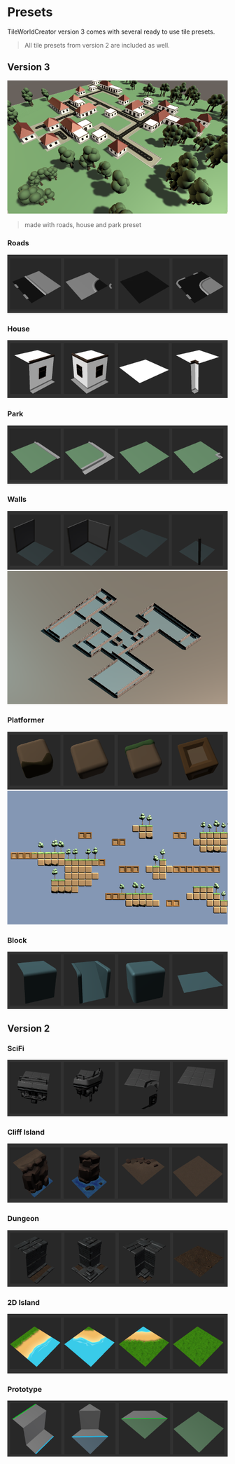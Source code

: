 # Presets

TileWorldCreator version 3 comes with several ready to use tile presets.  
> All tile presets from version 2 are included as well.  

## Version 3

![city](img/city_01.png)  
> made with roads, house and park preset  

### Roads
![roadPreset](img/roadPreset.png)  

### House
![housePreset](img/housePreset.png)  

### Park
![parkPreset](img/parkPreset.png)  

### Walls
![wallsPreset](img/wallsPreset.png)  
![walls](img/walls_01.png)  

### Platformer
![platformerPreset](img/platformerPreset.png)  
![platformer](img/platformer_01.png)  

### Block
![blockPreset](img/blockPreset.png)  


## Version 2
### SciFi
![scifiPreset](img/scifiPreset.png)  

### Cliff Island
![cliffIsland](img/cliffIslandPreset.png)  

### Dungeon
![dungeonPreset](img/dungeonPreset.png)  

### 2D Island
![2dIslandPreset](img/2DIslandPreset.png)  

### Prototype
![prototypePreset](img/prototypePreset.png)  

